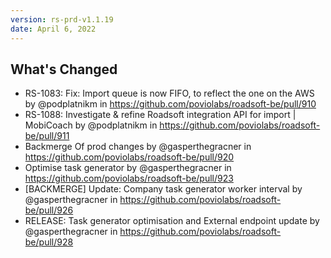 ```yaml
---
version: rs-prd-v1.1.19
date: April 6, 2022
---
```


## What's Changed
* RS-1083: Fix: Import queue is now FIFO, to reflect the one on the AWS by @podplatnikm in https://github.com/poviolabs/roadsoft-be/pull/910
* RS-1088: Investigate & refine Roadsoft integration API for import | MobiCoach by @podplatnikm in https://github.com/poviolabs/roadsoft-be/pull/911
* Backmerge Of prod changes by @gasperthegracner in https://github.com/poviolabs/roadsoft-be/pull/920
* Optimise task generator by @gasperthegracner in https://github.com/poviolabs/roadsoft-be/pull/923
* [BACKMERGE] Update: Company task generator worker interval  by @gasperthegracner in https://github.com/poviolabs/roadsoft-be/pull/926
* RELEASE: Task generator optimisation and External endpoint update by @gasperthegracner in https://github.com/poviolabs/roadsoft-be/pull/928